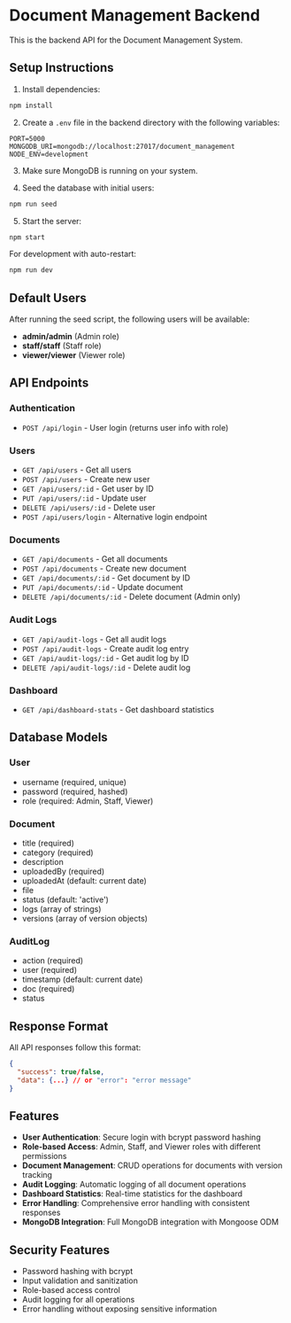 # Document Management Backend

This is the backend API for the Document Management System.

## Setup Instructions

1. Install dependencies:
```bash
npm install
```

2. Create a `.env` file in the backend directory with the following variables:
```
PORT=5000
MONGODB_URI=mongodb://localhost:27017/document_management
NODE_ENV=development
```

3. Make sure MongoDB is running on your system.

4. Seed the database with initial users:
```bash
npm run seed
```

5. Start the server:
```bash
npm start
```

For development with auto-restart:
```bash
npm run dev
```

## Default Users

After running the seed script, the following users will be available:
- **admin/admin** (Admin role)
- **staff/staff** (Staff role)  
- **viewer/viewer** (Viewer role)

## API Endpoints

### Authentication
- `POST /api/login` - User login (returns user info with role)

### Users
- `GET /api/users` - Get all users
- `POST /api/users` - Create new user
- `GET /api/users/:id` - Get user by ID
- `PUT /api/users/:id` - Update user
- `DELETE /api/users/:id` - Delete user
- `POST /api/users/login` - Alternative login endpoint

### Documents
- `GET /api/documents` - Get all documents
- `POST /api/documents` - Create new document
- `GET /api/documents/:id` - Get document by ID
- `PUT /api/documents/:id` - Update document
- `DELETE /api/documents/:id` - Delete document (Admin only)

### Audit Logs
- `GET /api/audit-logs` - Get all audit logs
- `POST /api/audit-logs` - Create audit log entry
- `GET /api/audit-logs/:id` - Get audit log by ID
- `DELETE /api/audit-logs/:id` - Delete audit log

### Dashboard
- `GET /api/dashboard-stats` - Get dashboard statistics

## Database Models

### User
- username (required, unique)
- password (required, hashed)
- role (required: Admin, Staff, Viewer)

### Document
- title (required)
- category (required)
- description
- uploadedBy (required)
- uploadedAt (default: current date)
- file
- status (default: 'active')
- logs (array of strings)
- versions (array of version objects)

### AuditLog
- action (required)
- user (required)
- timestamp (default: current date)
- doc (required)
- status

## Response Format

All API responses follow this format:
```json
{
  "success": true/false,
  "data": {...} // or "error": "error message"
}
```

## Features

- **User Authentication**: Secure login with bcrypt password hashing
- **Role-based Access**: Admin, Staff, and Viewer roles with different permissions
- **Document Management**: CRUD operations for documents with version tracking
- **Audit Logging**: Automatic logging of all document operations
- **Dashboard Statistics**: Real-time statistics for the dashboard
- **Error Handling**: Comprehensive error handling with consistent responses
- **MongoDB Integration**: Full MongoDB integration with Mongoose ODM

## Security Features

- Password hashing with bcrypt
- Input validation and sanitization
- Role-based access control
- Audit logging for all operations
- Error handling without exposing sensitive information 